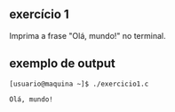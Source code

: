 ## exercício 1
Imprima a frase "Olá, mundo!" no terminal.

## exemplo de output
```terminal_session
[usuario@maquina ~]$ ./exercicio1.c

Olá, mundo!
``` 
